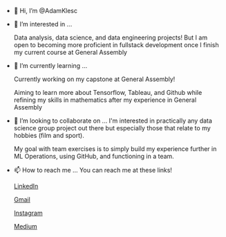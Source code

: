 - 👋 Hi, I’m @AdamKlesc
- 👀 I’m interested in ...

  Data analysis, data science, and data engineering projects! But I am open to becoming more proficient in fullstack development once I finish my current course at General Assembly
  
- 🌱 I’m currently learning ...

  Currently working on my capstone at General Assembly!
  
  Aiming to learn more about Tensorflow, Tableau, and Github while refining my skills in mathematics after my experience in General Assembly
  
- 💞️ I’m looking to collaborate on ...
  I'm interested in practically any data science group project out there but especially those that relate to my hobbies (film and sport).
  
  My goal with team exercises is to simply build my experience further in ML Operations, using GitHub, and functioning in a team.
  
- 📫 How to reach me ...
   You can reach me at these links!
   
   [LinkedIn](https://www.linkedin.com/in/adamklesc/)
   
   [Gmail](mailto:adamlon4@gmail.com)
   
   [Instagram](https://www.instagram.com/adam.klesc/)
   
   [Medium](https://medium.com/@adamklesc11)
   

<!---
AdamKlesc/AdamKlesc is a ✨ special ✨ repository because its `README.md` (this file) appears on your GitHub profile.
You can click the Preview link to take a look at your changes.
--->
